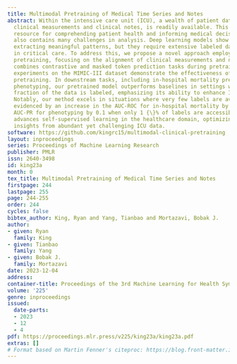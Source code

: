 ```yaml
---
title: Multimodal Pretraining of Medical Time Series and Notes
abstract: Within the intensive care unit (ICU), a wealth of patient data, including
  clinical measurements and clinical notes, is readily available. This data is a valuable
  resource for comprehending patient health and informing medical decisions, but it
  also contains many challenges in analysis. Deep learning models show promise in
  extracting meaningful patterns, but they require extensive labeled data, a challenge
  in critical care. To address this, we propose a novel approach employing self-supervised
  pretraining, focusing on the alignment of clinical measurements and notes. Our approach
  combines contrastive and masked token prediction tasks during pretraining. Semi-supervised
  experiments on the MIMIC-III dataset demonstrate the effectiveness of our self-supervised
  pretraining. In downstream tasks, including in-hospital mortality prediction and
  phenotyping, our pretrained model outperforms baselines in settings where only a
  fraction of the data is labeled, emphasizing its ability to enhance ICU data analysis.
  Notably, our method excels in situations where very few labels are available, as
  evidenced by an increase in the AUC-ROC for in-hospital mortality by 0.17 and in
  AUC-PR for phenotyping by 0.1 when only 1 {\}% of labels are accessible. This work
  advances self-supervised learning in the healthcare domain, optimizing clinical
  insights from abundant yet challenging ICU data.
software: https://github.com/kingrc15/multimodal-clinical-pretraining
layout: inproceedings
series: Proceedings of Machine Learning Research
publisher: PMLR
issn: 2640-3498
id: king23a
month: 0
tex_title: Multimodal Pretraining of Medical Time Series and Notes
firstpage: 244
lastpage: 255
page: 244-255
order: 244
cycles: false
bibtex_author: King, Ryan and Yang, Tianbao and Mortazavi, Bobak J.
author:
- given: Ryan
  family: King
- given: Tianbao
  family: Yang
- given: Bobak J.
  family: Mortazavi
date: 2023-12-04
address: 
container-title: Proceedings of the 3rd Machine Learning for Health Symposium
volume: '225'
genre: inproceedings
issued:
  date-parts:
  - 2023
  - 12
  - 4
pdf: https://proceedings.mlr.press/v225/king23a/king23a.pdf
extras: []
# Format based on Martin Fenner's citeproc: https://blog.front-matter.io/posts/citeproc-yaml-for-bibliographies/
---
```

